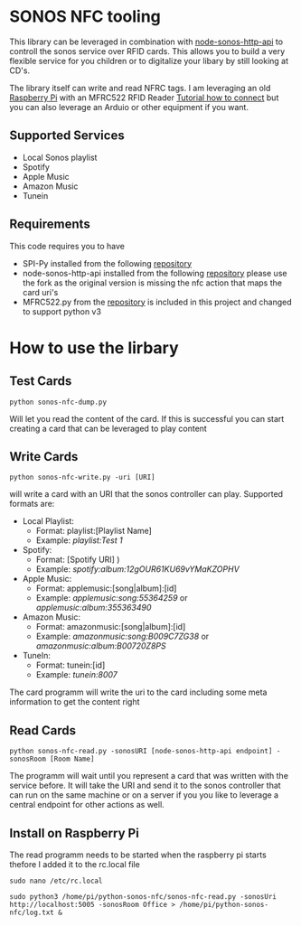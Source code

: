 SONOS NFC tooling
=================

This library can be leveraged in combination with [node-sonos-http-api](https://github.com/gsaurer/node-sonos-http-api) to controll the sonos service over RFID cards. This allows you to build a very flexible service for you children or to digitalize your libary by still looking at CD's. 

The library itself can write and read NFRC tags. I am leveraging an old [Raspberry Pi](http://raspberrypi.org) with an MFRC522 RFID Reader [Tutorial how to connect](https://www.youtube.com/watch?v=IeuQNXSNzxA) but you can also leverage an Arduio or other equipment if you want. 


Supported Services
------------------
* Local Sonos playlist
* Spotify 
* Apple Music
* Amazon Music
* Tunein

Requirements
------------
This code requires you to have 
* SPI-Py installed from the following [repository](https://github.com/lthiery/SPI-Py)
* node-sonos-http-api installed from the following [repository](https://github.com/gsaurer/node-sonos-http-api) please use the fork as the original version is missing the nfc action that maps the card uri's
* MFRC522.py from the [repository](https://github.com/mxgxw/MFRC522-python) is included in this project and changed to support python v3 

How to use the lirbary
======================

Test Cards
----------

`python sonos-nfc-dump.py` 

Will let you read the content of the card. If this is successful you can start creating a card that can be leveraged to play content


Write Cards
----------

`python sonos-nfc-write.py -uri [URI]` 

will write a card with an URI that the sonos controller can play. Supported formats are: 
* Local Playlist: 
	* Format: playlist:[Playlist Name] 
	* Example: _playlist:Test 1_
* Spotify: 
	* Format: [Spotify URI] )
	* Example: _spotify:album:12gOUR61KU69vYMaKZOPHV_
* Apple Music: 
	* Format: applemusic:[song|album]:[id] 
	* Example: _applemusic:song:55364259_ or _applemusic:album:355363490_
* Amazon Music: 
	* Format: amazonmusic:[song|album]:[id] 
	* Example: _amazonmusic:song:B009C7ZG38_ or _amazonmusic:album:B00720Z8PS_
* TuneIn: 
	* Format: tunein:[id] 
	* Example: _tunein:8007_

The card programm will write the uri to the card including some meta information to get the content right 


Read Cards
----------

`python sonos-nfc-read.py -sonosURI [node-sonos-http-api endpoint] -sonosRoom [Room Name]` 

The programm will wait until you represent a card that was written with the service before. It will take the URI and send it to the sonos controller that can run on the same machine or on a server if you you like to leverage a central endpoint for other actions as well. 


Install on Raspberry Pi
----------

The read programm needs to be started when the raspberry pi starts thefore I added it to the rc.local file 

`sudo nano /etc/rc.local`

`sudo python3 /home/pi/python-sonos-nfc/sonos-nfc-read.py -sonosUri http://localhost:5005 -sonosRoom Office > /home/pi/python-sonos-nfc/log.txt &`

